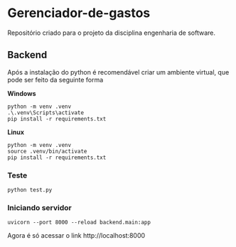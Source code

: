 # Gerenciador-de-gastos
Repositório criado para o projeto da disciplina engenharia de software.


## Backend

Após a instalação do python é recomendável criar um ambiente virtual, que pode ser feito da seguinte forma


**Windows**

    python -m venv .venv
    .\.venv\Scripts\activate
    pip install -r requirements.txt

**Linux**

    python -m venv .venv
    source .venv/bin/activate   
    pip install -r requirements.txt


### Teste

    python test.py

### Iniciando servidor
    uvicorn --port 8000 --reload backend.main:app

Agora é só acessar o link http://localhost:8000
